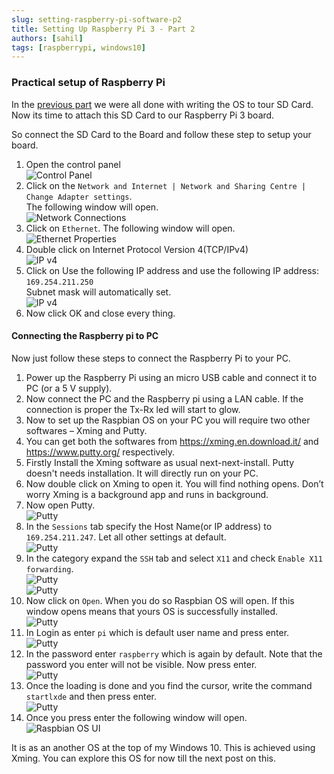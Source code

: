 ```yaml
---
slug: setting-raspberry-pi-software-p2
title: Setting Up Raspberry Pi 3 - Part 2
authors: [sahil]
tags: [raspberrypi, windows10]
---
```


### Practical setup of Raspberry Pi

In the [previous part](/blog/setting-raspberry-pi-software-p1) we were all done with writing the OS to tour SD Card. Now its time to attach this SD Card to our Raspberry Pi 3 board.

<!-- truncate -->

So connect the SD Card to the Board and follow these step to setup your board.

1. Open the control panel   
![Control Panel](./control-panel.png)   
2. Click on the `Network and Internet | Network and Sharing Centre | Change Adapter settings`.   
The following window will open.   
![Network Connections](./network-connections.png)   
3. Click on `Ethernet`. The following window will open.   
![Ethernet Properties](./ethernet-properties.png)   
4. Double click on Internet Protocol Version 4(TCP/IPv4)   
![IP v4](./ipv4.png)   
5. Click on Use the following IP address and use the following IP address: `169.254.211.250`   
Subnet mask will automatically set.   
![IP v4](./ipv4-2.png)   
6. Now click OK and close every thing.

#### Connecting the Raspberry pi to PC

Now just follow these steps to connect the Raspberry Pi to your PC.

1. Power up the Raspberry Pi using an micro USB cable and connect it to PC (or a 5 V supply).   
2. Now connect the PC and the Raspberry pi using a LAN cable. If the connection is proper the Tx-Rx led will start to glow.   
3. Now to set up the Raspbian OS on your PC you will require two other softwares – Xming and Putty.   
4. You can get both the softwares from https://xming.en.download.it/ and https://www.putty.org/ respectively.
5. Firstly Install the Xming software as usual next-next-install. Putty doesn't needs installation. It will directly run on your PC.
6. Now double click on Xming to open it. You will find nothing opens. Don’t worry Xming is a background app and runs in background.
7. Now open Putty.   
![Putty](./putty.png)   
8. In the `Sessions` tab specify the Host Name(or IP address) to `169.254.211.247`. Let all other settings at default.   
![Putty](./putty-2.png)   
9. In the category expand the `SSH` tab and select `X11` and check `Enable X11 forwarding`.   
![Putty](./putty-3.png)  
![Putty](./putty-4.png)     
10. Now click on `Open`. When you do so Raspbian OS will open. If this window opens means that yours OS is successfully installed.   
![Putty](./putty-5.png)   
11. In Login as enter `pi` which is default user name and press enter.    
![Putty](./putty-6.png)   
12. In the password enter `raspberry` which is again by default. Note that the password you enter will not be visible. Now press enter.   
![Putty](./putty-7.png)    
13. Once the loading is done and you find the cursor, write the command `startlxde` and then press enter.   
![Putty](./putty-8.png)    
14. Once you press enter the following window will open.   
![Raspbian OS UI](./raspbian-os-ui.png)   


It is as an another OS at the top of my Windows 10. This is achieved using Xming. You can explore this OS for now till the next post on this.
